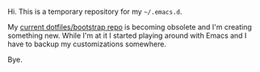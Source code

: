 Hi. This is a temporary repository for my `~/.emacs.d`.

My [current dotfiles/bootstrap repo][1] is becoming obsolete and I'm creating something new. While I'm at it I started playing around with Emacs and I have to backup my customizations somewhere.

Bye.

[1]: https://github.com/amireldor/amir-taninfiles
